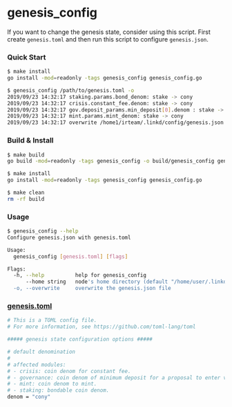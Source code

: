 # genesis_config
If you want to change the genesis state, consider using this script.
First create `genesis.toml` and then run this script to configure `genesis.json`.

### Quick Start
```bash
$ make install
go install -mod=readonly -tags genesis_config genesis_config.go

$ genesis_config /path/to/genesis.toml -o
2019/09/23 14:32:17 staking.params.bond_denom: stake -> cony
2019/09/23 14:32:17 crisis.constant_fee.denom: stake -> cony
2019/09/23 14:32:17 gov.deposit_params.min_deposit[0].denom : stake -> cony
2019/09/23 14:32:17 mint.params.mint_denom: stake -> cony
2019/09/23 14:32:17 overwrite /home1/irteam/.linkd/config/genesis.json with 4 changes
```

### Build & Install
```bash
$ make build
go build -mod=readonly -tags genesis_config -o build/genesis_config genesis_config.go

$ make install
go install -mod=readonly -tags genesis_config genesis_config.go

$ make clean
rm -rf build
```

### Usage
```bash
$ genesis_config --help
Configure genesis.json with genesis.toml

Usage:
  genesis_config [genesis.toml] [flags]

Flags:
  -h, --help          help for genesis_config
      --home string   node's home directory (default "/home/user/.linkd")
  -o, --overwrite     overwrite the genesis.json file
```

### [genesis.toml](../../genesis.toml)
```bash
# This is a TOML config file.
# For more information, see https://github.com/toml-lang/toml

##### genesis state configuration options #####

# default denomination
#
# affected modules:
# - crisis: coin denom for constant fee.
# - governance: coin denom of minimum deposit for a proposal to enter voting period.
# - mint: coin denom to mint.
# - staking: bondable coin denom.
denom = "cony"
```
